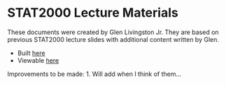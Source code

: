 
STAT2000 Lecture Materials
======================

These documents were created by Glen Livingston Jr. They are based on previous STAT2000 
lecture slides with additional content written by Glen.  

 - Built [here](https://ci.appveyor.com/project/VLC/stat2000-lectures)
 - Viewable [here](http://uon-stat2000-lectures.s3-website-us-east-2.amazonaws.com/)

Improvements to be made: 
	1. Will add when I think of them...

